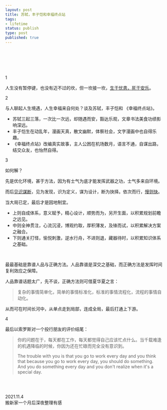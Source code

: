```yaml
--- 
layout: post
title: 苏轼，丰子恺和幸福终点站
tags: 
- lifetime
status: publish
type: post
published: true
---
```



<br>
<br>


<br>
<br>

1

人生没有暂停键，也没有迈不过的坎，但一坎接一坎，[生于忧患，死于安乐](https://www.wikiwand.com/en/Mencius_(book))。

2

与人聊起人生境遇，人生幸福来自何处？谈及苏轼，丰子恺和 《幸福终点站》。

* 苏轼三起三落，一次比一次远，却随遇而安，豁达乐观，文章书法美食功绩影响深远。
* 丰子恺生在动乱年，漫画天真，散文幽默，体察社会，文字漫画中也自得乐趣。
* 《幸福终点站》改编真实故事，主人公困在机场数月，语言不通，自谋出路，结交众友，也怡然自得。

3

如何解？

先是优化环境，甚于方法，因为有士气为底才能发挥武器之功，士气多来自环境。

而后[见识谋断](https://www.ckmao.pro/)，见为发现，识为定义，谋为设计，断为抉择。依次而行，[慢则快](https://so.gushiwen.cn/mingju/juv_e8562abf41f6.aspx)。

当大局已定，最后才是因地制宜。

* 上则自成体系，意义赋予，精心设计，顺势而为，另开生面，以积累规划前瞻之远见。
* 中则全神贯注，心流沉浸，博观约取，厚积薄发，及锋而试，以积累解决方案之融合。
* 下则通关打怪，愉悦刺激，逆水行舟，不进则退，藏器待时，以积累知识体系之基础。

<br>

最最基础是靠谱人品与正确方法。人品靠谱是深交之基础，而正确方法是发挥时间复利效应之保障。

人品靠谱话题太广，先不谈，正确方法则可借夏华夏之言：

> 复杂的事情简单化，简单的事情标准化，标准的事情流程化，流程的事情自动化。

从而可在时间长河中，从单点走到局部，连成全局，最后打通上下游。

4

最后以索罗斯对一个投行朋友的评价结尾：

> 你的问题在于，每天都在工作，每天都觉得自己应该忙点什么。当千载难逢的机遇降临的时候，你因为还在忙碌而完全没有意识到。
> 
> The trouble with you is that you go to work every day and you think that because you go to work every day, you should do something. And you do something every day and you don't realize when it's a special day.


<br>
<br>


2021.11.4 <br>
搬新家一个月后深夜整理有感
 <br>
 <br>





